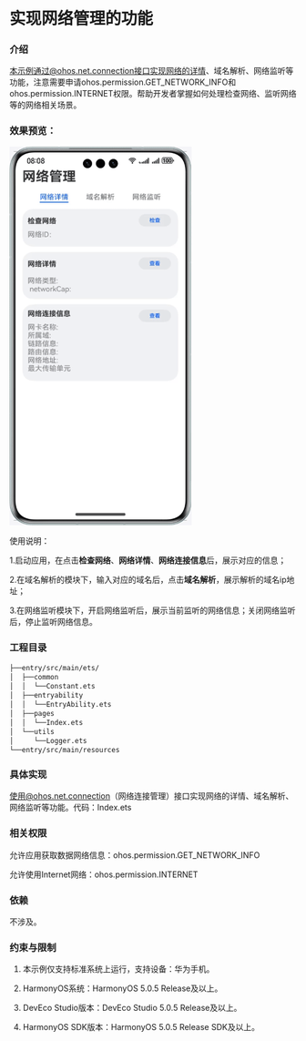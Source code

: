 # 实现网络管理的功能

### 介绍
本示例通过@ohos.net.connection接口实现网络的详情、域名解析、网络监听等功能，注意需要申请ohos.permission.GET_NETWORK_INFO和ohos.permission.INTERNET权限。帮助开发者掌握如何处理检查网络、监听网络等的网络相关场景。

### 效果预览：
![image](screenshots/network.gif)


使用说明：

1.启动应用，在点击**检查网络**、**网络详情**、**网络连接信息**后，展示对应的信息；

2.在域名解析的模块下，输入对应的域名后，点击**域名解析**，展示解析的域名ip地址；

3.在网络监听模块下，开启网络监听后，展示当前监听的网络信息；关闭网络监听后，停止监听网络信息。


### 工程目录
```
├──entry/src/main/ets/
│  ├──common 
│  │  └──Constant.ets
│  ├──entryability
│  │  └──EntryAbility.ets                      
│  ├──pages
│  │  └──Index.ets
│  └──utils
│     └──Logger.ets      
└──entry/src/main/resources                              
```

### 具体实现
使用@ohos.net.connection（网络连接管理）接口实现网络的详情、域名解析、网络监听等功能。代码：Index.ets


### 相关权限
允许应用获取数据网络信息：ohos.permission.GET_NETWORK_INFO

允许使用Internet网络：ohos.permission.INTERNET

### 依赖

不涉及。

### 约束与限制

1. 本示例仅支持标准系统上运行，支持设备：华为手机。

2. HarmonyOS系统：HarmonyOS 5.0.5 Release及以上。

3. DevEco Studio版本：DevEco Studio 5.0.5 Release及以上。

4. HarmonyOS SDK版本：HarmonyOS 5.0.5 Release SDK及以上。